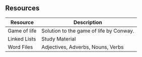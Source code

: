 ## Resources

| Resource | Description |
|----------|-------------|
|  Game of life  |  Solution to the game of life by Conway. | ? |
|  Linked Lists  |  Study Material | ? |
|  Word Files  |  Adjectives, Adverbs, Nouns, Verbs | ? |
